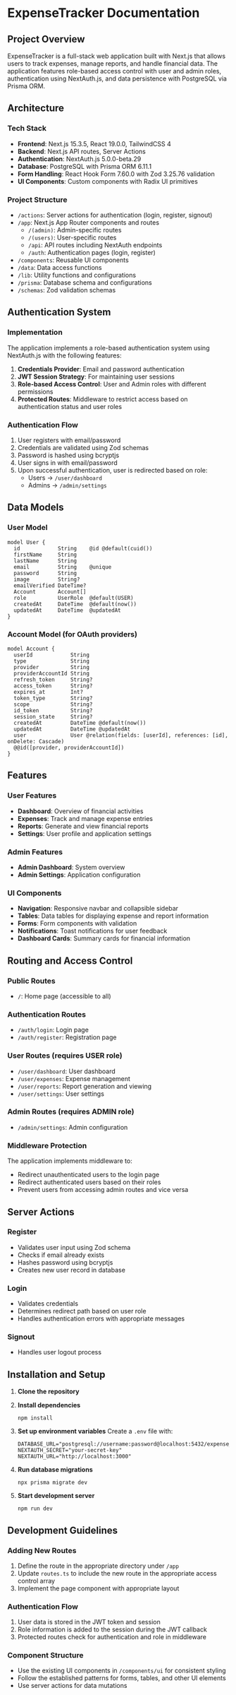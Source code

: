 # ExpenseTracker Documentation

## Project Overview

ExpenseTracker is a full-stack web application built with Next.js that allows users to track expenses, manage reports, and handle financial data. The application features role-based access control with user and admin roles, authentication using NextAuth.js, and data persistence with PostgreSQL via Prisma ORM.

## Architecture

### Tech Stack

- **Frontend**: Next.js 15.3.5, React 19.0.0, TailwindCSS 4
- **Backend**: Next.js API routes, Server Actions
- **Authentication**: NextAuth.js 5.0.0-beta.29
- **Database**: PostgreSQL with Prisma ORM 6.11.1
- **Form Handling**: React Hook Form 7.60.0 with Zod 3.25.76 validation
- **UI Components**: Custom components with Radix UI primitives

### Project Structure

- `/actions`: Server actions for authentication (login, register, signout)
- `/app`: Next.js App Router components and routes
  - `/(admin)`: Admin-specific routes
  - `/(users)`: User-specific routes
  - `/api`: API routes including NextAuth endpoints
  - `/auth`: Authentication pages (login, register)
- `/components`: Reusable UI components
- `/data`: Data access functions
- `/lib`: Utility functions and configurations
- `/prisma`: Database schema and configurations
- `/schemas`: Zod validation schemas

## Authentication System

### Implementation

The application implements a role-based authentication system using NextAuth.js with the following features:

1. **Credentials Provider**: Email and password authentication
2. **JWT Session Strategy**: For maintaining user sessions
3. **Role-based Access Control**: User and Admin roles with different permissions
4. **Protected Routes**: Middleware to restrict access based on authentication status and user roles

### Authentication Flow

1. User registers with email/password
2. Credentials are validated using Zod schemas
3. Password is hashed using bcryptjs
4. User signs in with email/password
5. Upon successful authentication, user is redirected based on role:
   - Users → `/user/dashboard`
   - Admins → `/admin/settings`

## Data Models

### User Model

```
model User {
  id            String    @id @default(cuid())
  firstName     String
  lastName      String
  email         String    @unique
  password      String
  image         String?
  emailVerified DateTime?
  Account       Account[]
  role          UserRole  @default(USER)
  createdAt     DateTime  @default(now())
  updatedAt     DateTime  @updatedAt
}
```

### Account Model (for OAuth providers)

```
model Account {
  userId            String
  type              String
  provider          String
  providerAccountId String
  refresh_token     String?
  access_token      String?
  expires_at        Int?
  token_type        String?
  scope             String?
  id_token          String?
  session_state     String?
  createdAt         DateTime @default(now())
  updatedAt         DateTime @updatedAt
  user              User @relation(fields: [userId], references: [id], onDelete: Cascade)
  @@id([provider, providerAccountId])
}
```

## Features

### User Features

- **Dashboard**: Overview of financial activities
- **Expenses**: Track and manage expense entries
- **Reports**: Generate and view financial reports
- **Settings**: User profile and application settings

### Admin Features

- **Admin Dashboard**: System overview
- **Admin Settings**: Application configuration

### UI Components

- **Navigation**: Responsive navbar and collapsible sidebar
- **Tables**: Data tables for displaying expense and report information
- **Forms**: Form components with validation
- **Notifications**: Toast notifications for user feedback
- **Dashboard Cards**: Summary cards for financial information

## Routing and Access Control

### Public Routes

- `/`: Home page (accessible to all)

### Authentication Routes

- `/auth/login`: Login page
- `/auth/register`: Registration page

### User Routes (requires USER role)

- `/user/dashboard`: User dashboard
- `/user/expenses`: Expense management
- `/user/reports`: Report generation and viewing
- `/user/settings`: User settings

### Admin Routes (requires ADMIN role)

- `/admin/settings`: Admin configuration

### Middleware Protection

The application implements middleware to:

- Redirect unauthenticated users to the login page
- Redirect authenticated users based on their roles
- Prevent users from accessing admin routes and vice versa

## Server Actions

### Register

- Validates user input using Zod schema
- Checks if email already exists
- Hashes password using bcryptjs
- Creates new user record in database

### Login

- Validates credentials
- Determines redirect path based on user role
- Handles authentication errors with appropriate messages

### Signout

- Handles user logout process

## Installation and Setup

1. **Clone the repository**

2. **Install dependencies**

   ```
   npm install
   ```

3. **Set up environment variables**
   Create a `.env` file with:

   ```
   DATABASE_URL="postgresql://username:password@localhost:5432/expense_tracker"
   NEXTAUTH_SECRET="your-secret-key"
   NEXTAUTH_URL="http://localhost:3000"
   ```

4. **Run database migrations**

   ```
   npx prisma migrate dev
   ```

5. **Start development server**
   ```
   npm run dev
   ```

## Development Guidelines

### Adding New Routes

1. Define the route in the appropriate directory under `/app`
2. Update `routes.ts` to include the new route in the appropriate access control array
3. Implement the page component with appropriate layout

### Authentication Flow

1. User data is stored in the JWT token and session
2. Role information is added to the session during the JWT callback
3. Protected routes check for authentication and role in middleware

### Component Structure

- Use the existing UI components in `/components/ui` for consistent styling
- Follow the established patterns for forms, tables, and other UI elements
- Use server actions for data mutations

